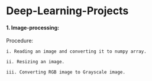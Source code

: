 # Deep-Learning-Projects
#### 1. Image-processing: 

  Procedure:
  
    i. Reading an image and converting it to numpy array.
    
    ii. Resizing an image.
    
    iii. Converting RGB image to Grayscale image.

